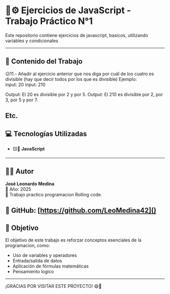 # 🧮⚙️ Ejercicios de JavaScript - Trabajo Práctico N°1 

Este repositorio contiene ejercicios de javascript, basicos, utilizando variables y condicionales

---

## 📌 Contenido del Trabajo

😥11.- Añadir al ejercicio anterior que nos diga por cuál de los cuatro es divisible (hay que decir todos por los que es divisible)
Ejemplo:  
input: 20
input: 210


Output: El 20 es divisible por 2 y por 5.
Output: El 210 es divisible por 2, por 3, por 5 y por 7. 


Etc.
---

## 💻 Tecnologías Utilizadas

- 🟨💛 **JavaScript** 

---

## 👨‍💻 Autor

**José Leonardo Medina**  
📅 Año: 2025  
📘 Trabajo practico programacion Rolling code.

🐙 GitHub: [https://github.com/LeoMedina42]()
---



## 🎯 Objetivo

El objetivo de este trabajo es reforzar conceptos esenciales de la programacion, como:

- Uso de variables y operadores
- Entrada/salida de datos
- Aplicación de fórmulas matemáticas
- Pensamiento logico

---

¡GRACIAS POR VISITAR ESTE PROYECTO! 😄💛
